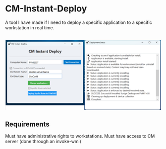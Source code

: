 # CM-Instant-Deploy
A tool I have made if I need to deploy a specific application to a specific workstation in real time. 


##
![alt text](ID.png)




## Requirements
Must have administrative rights to workstations. 
Must have access to CM server (done through an invoke-wmi)
